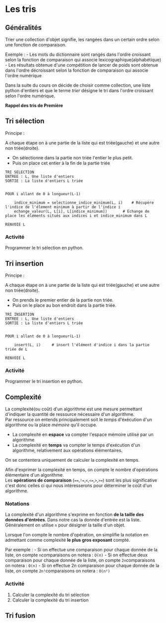 # Les tris  

## Généralités  
Trier une collection d'objet signifie, les rangées dans un certain ordre selon une fonction de comparaison. 

Exemple :
    - Les mots du dictionnaire sont rangés dans l'ordre croissant selon la fonction de comparaison qui associe lexicographique(alphabétique)
    - Les résultats obtenue d'une compétition de lancer de poids sont obtenue dans l'ordre décroissant selon la fonction de comparaison qui associe l'ordre numérique 

Dans la suite du cours on décide de choisir comme collection, une liste python d'entiers et que le terme _trier_ désigne le tri dans l'ordre croissant selon l'ordre numérique. 

__Rappel des tris de Première__


## Tri sélection  
Principe :  

A chaque étape on à une partie de la liste qui est triée(gauche) et une autre non triée(droite).

- On sélectionne dans la partie non triée l'entier le plus petit. 
- Puis on place cet entier à la fin de la partie triée


```Pseudo
TRI SELECTION 
ENTREE : L, Une liste d'entiers
SORTIE : La liste d'entiers L triée 


POUR i allant de 0 à longueur(L-1)
    
    indice_minimum = selectionne_indice_minimum(L, i)    # Récupère l'indice de l'élement minimum à partir de l'indice i  
    echange_valeur(L, L[i], L[indice_minimum])       # Echange de place les éléments situés aux indices i et indice_minimum dans L

RENVOIE L 

```

### Activité 
Programmer le tri sélection en python. 


## Tri insertion  

Principe :  

A chaque étape on à une partie de la liste qui est triée(gauche) et une autre non triée(droite).

- On prends le premier entier de la partie non triée. 
- Puis on le place au bon endroit dans la partie triée.


```Pseudo
TRI INSERTION 
ENTREE : L, Une liste d'entiers
SORTIE : La liste d'entiers L triée 


POUR i allant de 0 à longueur(L-1)
    
    insert(L, i)     # insert l'élément d'indice i dans la partie triée de L

RENVOIE L 

```
### Activité 
Programmer le tri insertion en python. 




## Complexité 

La complexité(ou coût) d'un algorithme est une mesure permettant d'indiquer la quantité de ressource nécessaire d'un algorithme.  
Par ressource on entends principalement soit le _temps_ d'éxécution d'un algorithme ou la place _mémoire_ qu'il occupe. 

- La complexité en __espace__ va compter l'espace mémoire utilisé par un algorithme
- La complexité en __temps__ va compter le temps d'exécution d'un algorithme, relativement aux opérations élémentaires. 

On se contentera uniquement de calculer la complexité en temps. 

Afin d'exprimer la complexité en temps, on compte le nombre d'opérations élémentaire d'un algorithme.  
Les __opérations de comparaison__ (`==`,`!=`,`<`,`<=`,`>`,`>=`) sont les plus significative c'est donc celles ci qui nous intéresserons pour déterminer le coût d'un algorithme. 

### Notations 
La complexité d'un algorithme s'exprime en fonction __de la taille des données d'éntrées__. 
Dans notre cas la donnée d'entrée est la liste. Généralement on utilise `n` pour désigner la taille d'un objet.

Lorsque l'on compte le nombre d'opération, on simplifie la notation en admettant comme complexité __le plus gros exposant__ compté.

Par exemple :
    - Si on effectue une comparaison pour chaque donnée de la liste, on compte `n`comparaisons on notera : `O(n)` 
    - Si on effectue deux comparaison pour chaque donnée de la liste, on compte `2n`comparaisons on notera : `O(n)` 
    - Si on effectue 2n comparaison pour chaque donnée de la liste, on compte `2n²`comparaisons on notera : `O(n²)` 


### Activité   
1. Calculer la complexité du tri sélection  
2. Calculer la complexité du tri insertion  



## Tri fusion  


